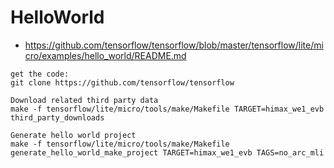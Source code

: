 # HelloWorld

* https://github.com/tensorflow/tensorflow/blob/master/tensorflow/lite/micro/examples/hello_world/README.md 

```
get the code:   
git clone https://github.com/tensorflow/tensorflow

Download related third party data
make -f tensorflow/lite/micro/tools/make/Makefile TARGET=himax_we1_evb third_party_downloads

Generate hello world project
make -f tensorflow/lite/micro/tools/make/Makefile generate_hello_world_make_project TARGET=himax_we1_evb TAGS=no_arc_mli


```
